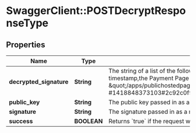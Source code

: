 # SwaggerClient::POSTDecryptResponseType

## Properties
Name | Type | Description | Notes
------------ | ------------- | ------------- | -------------
**decrypted_signature** | **String** | The string of a list of the following items: Payment Pages 2.0 URL, tenant ID, timestamp,the Payment Page ID  The items are separated by &#39;#&#39;, e.g., \&quot;/apps/publichostedpagelite.do#12271#rvBp1AxBJwk6FrT7aqFuABIINiRbwJCc #1418848373103#2c92c0f948f899\&quot;  | [optional] 
**public_key** | **String** | The public key passed in as a request parameter.  | [optional] 
**signature** | **String** | The signature passed in as a request parameter.  | [optional] 
**success** | **BOOLEAN** | Returns &#x60;true&#x60; if the request was processed successfully.  | [optional] 


